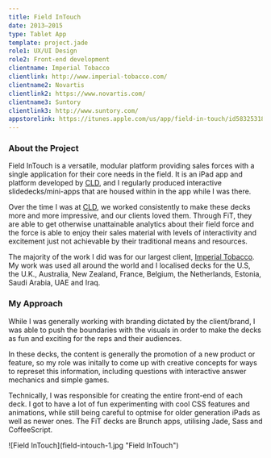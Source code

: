```yaml
---
title: Field InTouch
date: 2013–2015
type: Tablet App
template: project.jade
role1: UX/UI Design
role2: Front-end development
clientname: Imperial Tobacco
clientlink: http://www.imperial-tobacco.com/
clientname2: Novartis
clientlink2: https://www.novartis.com/
clientname3: Suntory
clientlink3: http://www.suntory.com/
appstorelink: https://itunes.apple.com/us/app/field-in-touch/id583253185?mt=8
---
```


### About the Project

Field InTouch is a versatile, modular platform providing sales forces with a single application for their core needs in the field. It is an iPad app and platform developed by <a href="http://creativelicencedigital.com/" target="_blank" class="highlighted">CLD</a>, and I regularly produced interactive slidedecks/mini-apps that are housed within in the app while I was there.

Over the time I was at <a href="http://creativelicencedigital.com/" target="_blank" class="highlighted">CLD</a>, we worked consistently to make these decks more and more impressive, and our clients loved them. Through FiT, they are able to get otherwise unattainable analytics about their field force and the force is able to enjoy their sales material with levels of interactivity and excitement just not achievable by their traditional means and resources.

The majority of the work I did was for our largest client, <a href="http://www.imperial-tobacco.com/" target="_blank" class="highlighted">Imperial Tobacco</a>. My work was used all around the world and I localised decks for the U.S, the U.K., Australia, New Zealand, France, Belgium, the Netherlands, Estonia, Saudi Arabia, UAE and Iraq.

### My Approach

While I was generally working with branding dictated by the client/brand, I was able to push the boundaries with the visuals in order to make the decks as fun and exciting for the reps and their audiences.

In these decks, the content is generally the promotion of a new product or feature, so my role was initally to come up with creative concepts for ways to represet this information, including questions with interactive answer mechanics and simple games.

Technically, I was responsible for creating the entire front-end of each deck. I got to have a lot of fun experimenting with cool CSS features and animations, while still being careful to optmise for older generation iPads as well as newer ones. The FiT decks are Brunch apps, utilising Jade, Sass and CoffeeScript.

<div class="block-top-md">
![Field InTouch](field-intouch-1.jpg "Field InTouch")
</div>